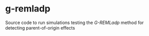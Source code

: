 # g-remladp
Source code to run simulations testing the *G-REMLadp* method for detecting parent-of-origin effects 
